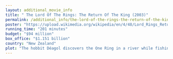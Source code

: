 ```yaml
---
layout: additional_movie_info
title: " The Lord Of The Rings: The Return Of The King (2003)"
permalink: /additional_info/the-lord-of-the-rings-the-return-of-the-king-2003/
poster: "https://upload.wikimedia.org/wikipedia/en/4/48/Lord_Rings_Return_King.jpg"
running_time: "201 minutes"
budget: "$94 million"
box_office: "$1.151 billion"
country: "New Zealand"
plot: "The hobbit Déagol discovers the One Ring in a river while fishing with his cousin Sméagol. The Ring immediately ensnares Sméagol's mind, and he kills his cousin for it. Increasingly corrupted physically and mentally, he retreats into the Misty Mountains and becomes known as Gollum.\n\nCenturies later, during the War of the Ring, Gandalf leads Aragorn, Legolas, Gimli, and King Théoden of Rohan to Isengard, where they reunite with Merry and Pippin. Gandalf retrieves Saruman's palantír, and the group returns to Edoras to celebrate their victory at Helm's Deep.[a] Pippin looks into the palantír, seeing Sauron and a burning tree. Gandalf deduces that the enemy plans to attack Gondor's capital Minas Tirith; he rides there with Pippin to warn Gondor's corrupt steward Denethor. On Gandalf's instruction, Pippin triggers the lighting of the beacons, which call for help from Rohan.\n\nFrodo, who carries the Ring, and Sam continue their journey towards Mordor, unaware that Gollum, now their guide, plans to betray them and take the Ring for himself. The trio witness the Witch-king of Angmar, lord of the nine Nazgûl, setting off towards Gondor with his army of Orcs. Gollum frames Sam for eating food supplies and desiring the Ring; Frodo is deceived and orders Sam to go home.\n\nAs King Théoden gathers his army, Elrond tells Aragorn that Arwen is dying, having refused to leave Middle-earth. Elrond gives Aragorn Andúril, reforged from the shards of King Elendil's sword Narsil, and urges him to claim Gondor's throne, to which he is heir. Aragorn travels the Paths of the Dead with Legolas and Gimli and pledges to release the ghosts there from their curse should they come to Gondor's aid.\n\nGollum tricks Frodo into venturing alone into the giant spider Shelob's lair. Frodo narrowly escapes and confronts Gollum, who falls down a chasm after a scuffle. Shelob discovers, paralyses, and binds Frodo, but is wounded and driven away by a returning Sam. Sam mourns Frodo's apparent death and takes the Ring to finish the quest himself, but then realizes his mistake when Orcs take Frodo captive. He manages to rescues Frodo within Mordor and the two continue towards Mount Doom.\n\nDenethor sends his younger son, Faramir, on a suicide charge. Faramir returns gravely wounded; believing him dead, Denethor falls into madness. Gandalf marshals the defenders, but the enormous Orc army breaks into the city. Denethor attempts to burn himself and Faramir on a pyre, but Pippin alerts Gandalf and they rescue Faramir. Denethor, set ablaze, jumps to his death.\n\nThéoden arrives and leads his army against the Orcs. Despite initial success in the ensuing battle, they are decimated by the Oliphaunt-riding Haradrim and the Witch-king of Angmar mortally wounds Théoden; however, his niece Éowyn slays the Witch-king with Merry's help before Théoden dies in his niece's arms. Aragorn arrives with his Army of the Dead, who overcome Sauron's forces. Their oath fulfilled, the Dead are released from their curse.\n\nAragorn decides to march on Mordor to distract Sauron from Frodo and Sam's journey to Mount Doom; all of Sauron's remaining forces march to meet Aragorn's diversion, allowing the hobbits to reach Mount Doom. Gollum, having survived his fall, attacks, but Sam holds him back while Frodo enters the mountain. There, he finally succumbs to the Ring's power, putting it on his finger. Gollum bites Frodo's finger off and reclaims the Ring, leading to a scuffle before they stumble off the ledge. Frodo clings to the ledge and Sam pulls him up while Gollum falls into the lava with the Ring, destroying it and vanquishing Sauron once and for all. The lands of Mordor collapse into the earth, destroying the Orc army. Frodo and Sam narrowly escape the erupting Mount Doom and are saved by Gandalf with the help of eagles.\n\nThe surviving Fellowship is happily reunited in Minas Tirith. Aragorn is crowned King of Gondor and marries Arwen; they and everyone else present bow to the hobbits. The hobbits return home to the Shire, where Sam marries Rosie Cotton. Four years later, Frodo, still plagued by trauma and the pain of his wound inflicted by the Witch-king,[b] departs Middle-earth for the Undying Lands with his uncle Bilbo, Gandalf, and the Elves. He leaves Sam the Red Book of Westmarch, which details their adventures. Sam returns home saddened by the departure of his friend, and is comforted by his wife and children."
---
```

